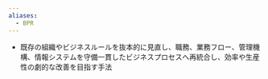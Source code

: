 ```yaml
---
aliases:
  - BPR
---
```

- 既存の組織やビジネスルールを抜本的に見直し、職務、業務フロー、管理機構、情報システムを守備一貫したビジネスプロセスへ再統合し、効率や生産性の劇的な改善を目指す手法